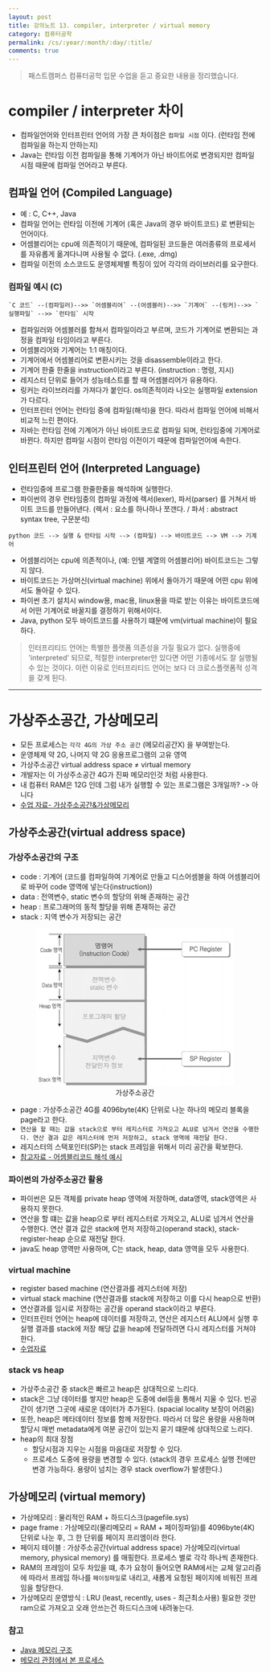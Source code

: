```yaml
---
layout: post
title: 강의노트 13. compiler, interpreter / virtual memory
category: 컴퓨터공학
permalink: /cs/:year/:month/:day/:title/
comments: true
---
```

> 패스트캠퍼스 컴퓨터공학 입문 수업을 듣고 중요한 내용을 정리했습니다.

# compiler / interpreter 차이
- 컴파일언어와 인터프린터 언어의 가장 큰 차이점은 `컴파일 시점` 이다. (런타임 전에 컴파일을 하는지 안하는지)
- Java는 런타임 이전 컴파일을 통해 기계어가 아닌 바이트어로 변경되지만 컴파일 시점 때문에 컴파일 언어라고 부른다.

## 컴파일 언어 (Compiled Language)
- 예 : C, C++, Java
- 컴파일 언어는 런타임 이전에 기계어 (혹은 Java의 경우 바이트코드) 로 변환되는 언어이다.
- 어셈블리어는 cpu에 의존적이기 때문에, 컴파일된 코드들은 여러종류의 프로세서를 자유롭게 옮겨다니며 사용될 수 없다. (.exe, .dmg)
- 컴파일 이전의 소스코드도 운영체제별 특징이 있어 각각의 라이브러리를 요구한다.

### 컴파일 예시 (C)

```shell
`C 코드` --(컴파일러)-->> `어셈블리어` --(어셈블러)-->> `기계어` --(링커)-->> `실행파일` -->> `런타임` 시작
```

- 컴파일러와 어셈블러를 함쳐서 컴파일이라고 부르며, 코드가 기계어로 변환되는 과정을 컴파일 타임이라고 부른다.
- 어셈블리어와 기계어는 1:1 매칭이다.
- 기계어에서 어셈블리어로 변환시키는 것을 disassemble이라고 한다.
- 기계어 한줄 한줄을 instruction이라고 부른다. (instruction : 명령, 지시)
- 레지스터 단위로 들어가 성능테스트를 할 때 어셈블리어가 유용하다.
- 링커는 라이브러리를 가져다가 붙인다. os의존적이라 나오는 실행파일 extension가 다르다.
- 인터프린터 언어는 런타임 중에 컴파일(해석)을 한다. 따라서 컴파일 언어에 비해서 비교적 느린 편이다.
- 자바는 런타임 전에 기계어가 아닌 바이트코드로 컴파일 되며, 런타임중에 기계어로 바뀐다. 하지만 컴파일 시점이 런타임 이전이기 때문에 컴파일언어에 속한다.

## 인터프린터 언어 (Interpreted Language)
- 런타임중에 프로그램 한줄한줄을 해석하며 실행한다.
- 파이썬의 경우 런타임중의 컴파일 과정에 렉서(lexer), 파서(parser) 를 거쳐서 바이트 코드를 만들어낸다.
  (렉서 : 요소를 하나하나 쪼갠다. / 파서 : abstract syntax tree, 구문분석)

```shell
python 코드 --> 실행 & 런타임 시작 --> (컴파일) --> 바이트코드 --> VM --> 기계어
```
- 어셈블리어는 cpu에 의존적이나, (예: 인텔 계열의 어셈블리어) 바이트코드는 그렇지 않다.
- 바이트코드는 가상머신(virtual machine) 위에서 돌아가기 때문에 어떤 cpu 위에서도 돌아갈 수 있다.
- 파이썬 초기 설치시 window용, mac용, linux용을 따로 받는 이유는 바이트코드에서 어떤 기계어로 바꿀지를 결정하기 위해서이다.
- Java, python 모두 바이트코드를 사용하기 떄문에 vm(virtual machine)이 필요하다.
> 인터프리티드 언어는 특별한 플랫폼 의존성을 가질 필요가 없다. 실행중에 'interpreted' 되므로, 적절한 interpreter만 있다면 어떤 기종에서도 잘 실행될 수 있는 것이다. 이런 이유로 인터프리티드 언어는 보다 더 크로스플랫폼적 성격을 갖게 된다.


---


# 가상주소공간, 가상메모리
- 모든 프로세스는 `각각 4G의 가상 주소 공간` (메모리공간X) 을 부여받는다.
- 운영체제 약 2G, 나머지 약 2G 응용프로그램의 고유 영역
- 가상주소공간 virtual address space ≠ virtual memory
- 개발자는 이 가상주소공간 4G가 진짜 메모리인것 처럼 사용한다.
- 내 컴퓨터 RAM은 12G 인데 그럼 내가 실행할 수 있는 프로그램은 3개일까? -> 아니다
- [수업 자료- 가상주소공간&가상메모리](https://github.com/ythwork/ComputerScienceSchool/blob/master/lecture/memory/virtual_memory.pdf)

## 가상주소공간(virtual address space)
### 가상주소공간의 구조
- code : 기계어 (코드를 컴파일하여 기계어로 만들고 디스어셈블을 하여 어셈블리어로 바꾸어 code 영역에 넣는다(instruction))
- data : 전역변수, static 변수의 할당의 위해 존재하는 공간
- heap : 프로그래머의 동적 할당을 위해 존재하는 공간
- stack : 지역 변수가 저장되는 공간

<center>
 <figure>
 <img src="/assets/post-img/cs/virtual_address_space2.png" alt="views">
 <figcaption>가상주소공간</figcaption>
 </figure>
 </center>

- page : 가상주소공간 4G를 4096byte(4K) 단위로 나눈 하나의 메모리 블록을 page라고 한다.
- `연산을 할 때는 값을 stack으로 부터 레지스터로 가져오고 ALU로 넘겨서 연산을 수행한다. 연산 결과 값은 레지스터에 먼저 저장하고, stack 영역에 재전달 한다.`
- 레지스터의 스택포인터(SP)는 stack 프레임을 위해서 미리 공간을 확보한다.
- [참고자료 - 어셈블리코드 해석 예시](https://github.com/ythwork/ComputerScienceSchool/blob/master/lecture/memory/assembly_code.pdf)

### 파이썬의 가상주소공간 활용
- 파이썬은 모든 객체를 private heap 영역에 저장하며, data영역, stack영역은 사용하지 못한다.
- 연산을 할 떄는 값을 heap으로 부터 레지스터로 가져오고, ALU로 넘겨서 연산을 수행한다. 연산 결과 값은 stack에 먼저 저장하고(operand stack), stack-register-heap 순으로 재전달 한다.
- java도 heap 영역만 사용하며, C는 stack, heap, data 영역을 모두 사용한다.

### virtual machine
- register based machine (연산결과를 레지스터에 저장)
- virtual stack machine (연산결과를 stack에 저장하고 이를 다시 heap으로 반환)
- 연산결과를 임시로 저장하는 공간을 operand stack이라고 부른다.
- 인터프린터 언어는 heap에 데이터를 저장하고, 연산은 레지스터 ALU에서 실행 후 실행 결과를 stack에 저장 해당 값을 heap에 전달하려면 다시 레지스터를 거쳐야한다.
- [수업자료](https://github.com/ythwork/ComputerScienceSchool/blob/master/lecture/VM/vm.pdf)

### stack vs heap
- 가상주소공간 중 stack은 빠르고 heap은 상대적으로 느리다.
- stack은 그냥 데이터를 쌓지만 heap은 도중에 del등을 통해서 지울 수 있다. 빈공간이 생기면 그곳에 새로운 데이터가 추가된다. (spacial locality 보장이 어려움)
- 또한, heap은 메타데이터 정보를 함께 저장한다. 따라서 더 많은 용량을 사용하며 할당시 매번 metadata에게 여분 공간이 있는지 묻기 떄문에 상대적으로 느리다.
- heap의 최대 장점
  - 할당시점과 지우는 시점을 마음대로 저장할 수 있다.
  - 프로세스 도중에 용량을 변경할 수 있다. (stack의 경우 프로세스 실행 전에만 변경 가능하다. 용량이 넘치는 경우 stack overflow가 발생한다.)


## 가상메모리 (virtual memory)
- 가상메모리 : 물리적인 RAM +  하드디스크(pagefile.sys)
- page frame : 가상메모리(물리메모리 = RAM + 페이징파일)를 4096byte(4K) 단위로 나눈 후, 그 한 단위를 페이지 프리엠이라 한다.
- 페이지 테이블 : 가상주소공간(virtual address space) 가상메모리(virtual memory, physical memory) 를 매핑한다. 프로세스 별로 각각 하나씩 존재한다.
- RAM의 프레임이 모두 차있을 떄, 추가 요청이 들어오면 RAM에서는 교체 알고리즘에 따라서 프레임 하나를 `페이징파일`로 내리고, 새롭게 요청된 페이지에 비워진 프레임을 할당한다.
- 가상메모리 운영방식 : LRU (least, recently, uses - 최근최소사용) 필요한 것만  ram으로 가져오고 오래 안쓰는건 하드디스크에 내려놓는다.


### 참고
- [Java 메모리 구조](http://cafe.naver.com/jjdev/227)
- [메모리 관점에서 본 프로세스](http://mooneegee.blogspot.kr/2015/01/os-process.html)
